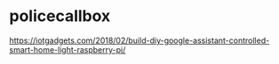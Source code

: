 # policecallbox

https://iotgadgets.com/2018/02/build-diy-google-assistant-controlled-smart-home-light-raspberry-pi/
